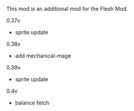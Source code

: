 This mod is an additional mod for the Flesh Mod.

0.37v
- sprite update

0.38v
- add mechanical-mage

0.39v
- sprite update

0.4v
- balance fetch